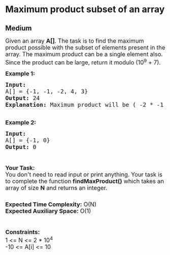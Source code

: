 # Maximum product subset of an array
## Medium 
<div class="problem-statement" style="user-select: auto;">
                <p style="user-select: auto;"></p><p style="user-select: auto;"><span style="font-size: 18px; user-select: auto;">Given an array <strong style="user-select: auto;">A[]</strong>. The task&nbsp;is to find the maximum product possible with the subset of elements present in the array. The maximum product can be a single element also.<br style="user-select: auto;">
Since the product can be large, return it modulo&nbsp;(10<sup style="user-select: auto;">9</sup>&nbsp;+ 7).</span></p>

<p style="user-select: auto;"><span style="font-size: 18px; user-select: auto;"><strong style="user-select: auto;">Example 1:</strong></span></p>

<pre style="user-select: auto;"><span style="font-size: 18px; user-select: auto;"><strong style="user-select: auto;">Input:</strong>
A[] = {-1, -1, -2, 4, 3}
<strong style="user-select: auto;">Output: </strong>24
<strong style="user-select: auto;">Explanation:</strong> Maximum product will be ( -2 * -1 * 4 * 3 ) = 24

</span></pre>

<p style="user-select: auto;"><span style="font-size: 18px; user-select: auto;"><strong style="user-select: auto;">Example 2:</strong></span></p>

<pre style="user-select: auto;"><span style="font-size: 18px; user-select: auto;"><strong style="user-select: auto;">Input:</strong>
A[] = {-1, 0}
<strong style="user-select: auto;">Output: </strong>0
</span></pre>

<p style="user-select: auto;">&nbsp;</p>

<p style="user-select: auto;"><span style="font-size: 18px; user-select: auto;"><strong style="user-select: auto;">Your Task:&nbsp;&nbsp;</strong><br style="user-select: auto;">
You don't need to read input or print anything. Your task is to complete the function <strong style="user-select: auto;">findMaxProduct</strong><strong style="user-select: auto;">()</strong>&nbsp;which takes an array of size <strong style="user-select: auto;">N</strong>&nbsp;and returns an integer.</span><br style="user-select: auto;">
&nbsp;</p>

<p style="user-select: auto;"><span style="font-size: 18px; user-select: auto;"><strong style="user-select: auto;">Expected Time Complexity:</strong> O(N)<br style="user-select: auto;">
<strong style="user-select: auto;">Expected Auxiliary Space:</strong> O(1)</span></p>

<p style="user-select: auto;">&nbsp;</p>

<p style="user-select: auto;"><span style="font-size: 18px; user-select: auto;"><strong style="user-select: auto;">Constraints:</strong><br style="user-select: auto;">
1 &lt;= N &lt;= 2 * 10<sup style="user-select: auto;">4</sup><br style="user-select: auto;">
-10&nbsp;&lt;= A[i] &lt;= 10</span></p>
 <p style="user-select: auto;"></p>
            </div>